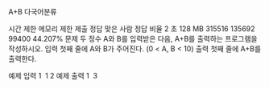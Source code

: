 A+B 다국어분류

시간 제한 메모리 제한 제출 정답 맞은 사람 정답 비율
2 초 128 MB 315516 135692 99400 44.207%
문제
두 정수 A와 B를 입력받은 다음, A+B를 출력하는 프로그램을 작성하시오.
입력
첫째 줄에 A와 B가 주어진다. (0 < A, B < 10)
출력
첫째 줄에 A+B를 출력한다.

예제 입력 1 
1 2
예제 출력 1 
3
